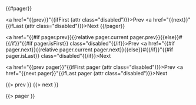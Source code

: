 {{#pager}}
<!-- block -->
<a href="{{prev}}"{{ifFirst (attr class="disabled")}}>Prev</a>
<a href="{{next}}"{{ifLast (attr class="disabled")}}>Next</a>
{{/pager}}

<!-- relative -->
<a href="{{#if pager.prev}}{{relative pager.current pager.prev}}{{else}}#{{/if}}"{{#if pager.isFirst}} class="disabled"{{/if}}>Prev</a>
<a href="{{#if pager.next}}{{relative pager.current pager.next}}{{else}}#{{/if}}"{{#if pager.isLast}} class="disabled"{{/if}}>Next</a>

<!-- prev/next -->
<a href="{{prev pager}}"{{ifFirst pager (attr class="disabled")}}>Prev</a>
<a href="{{next pager}}"{{ifLast pager (attr class="disabled")}}>Next</a>

<!-- prev/next partials -->
{{> prev }}
{{> next }}


<!-- pager partial -->
{{> pager }}

